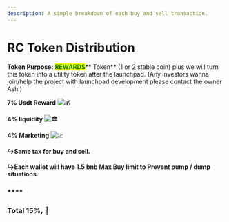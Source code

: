 ```yaml
---
description: A simple breakdown of each buy and sell transaction.
---
```


# RC Token Distribution



**Token Purpose:** <mark style="color:green;">**REWARDS**</mark>** Token** (1 or 2 stable coin) plus we will turn this token into a utility token after the launchpad. (Any investors wanna join/help the project with launchpad development please contact the owner Ash.)

&#x20;**7% Usdt Reward** ![💰](https://s.w.org/images/core/emoji/13.1.0/svg/1f4b0.svg)

&#x20;**4% liquidity** ![🏛](https://s.w.org/images/core/emoji/13.1.0/svg/1f3db.svg)&#x20;

**4% Marketing** ![📈](https://s.w.org/images/core/emoji/13.1.0/svg/1f4c8.svg)&#x20;

**↪Same tax for buy and sell.**

#### ↪Each wallet will have 1.5 bnb Max Buy limit to Prevent pump / dump situations.

### ****

### **Total 15%**, :tada:
